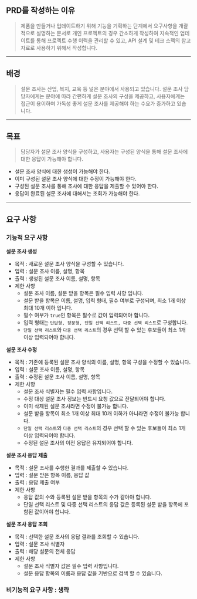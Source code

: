 ## PRD를 작성하는 이유
>제품을 만들거나 업데이트하기 위해 기능을 기획하는 단계에서 요구사항을 개괄적으로 설명하는 문서로 개인 프로젝트의 경우 간소하게 작성하여 지속적인 업데이트를 통해 프로젝트 수행 이력을 관리할 수 있고, API 설계 및 테크 스펙의 참고 자료로 사용하기 위해서 작성합니다.

---
## 배경
> 설문 조사는 산업, 복지, 교육 등 넒은 분야에서 사용되고 있습니다. 설문 조사 담당자에게는 분야에 따라 간편하게 설문 조사의 구성을 제공하고, 사용자에게는 접근이 용이하며 가독성 좋게 설문 조사를 제공해야 하는 수요가 증가하고 있습니다.
---
## 목표
> 담당자가 설문 조사 양식을 구성하고, 사용자는 구성된 양식을 통해 설문 조사에 대한 응답이 가능해야 합니다.
- 설문 조사 양식에 대한 생성이 가능해야 한다.
- 이미 구성된 설문 조사 양식에 대한 수정이 가능해야 한다.
- 구성된 설문 조사를 통해 조사에 대한 응답을 제출할 수 있어야 한다.
- 응답이 완료된 설문 조사에 대해서는 조회가 가능해야 한다.
---
## 요구 사항
### 기능적 요구 사항
**설문 조사 생성**
- 목적 : 새로운 설문 조사 양식을 구성할 수 있습니다.
- 입력 : 설문 조사 이름, 설명, 항목
- 출력 : 생성된 설문 조사 이름, 설명, 항목
- 제한 사항
	- 설문 조사 이름, 설문 받을 항목은 필수 입력 사항 입니다.
	- 설문 받을 항목은 이름, 설명, 입력 형태, 필수 여부로 구성되며, 최소 1개 이상 최대 10개 이하 입니다.
	- 필수 여부가 `true`인 항목은 필수로 값이 입력되어야 합니다.
	- 입력 형태는 `단답형, 장문형, 단일 선택 리스트, 다중 선택 리스트`로 구성합니다.
	- `단일 선택 리스트`와 `다중 선택 리스트`의 경우 선택 할 수 있는 후보들이 최소 1개 이상 입력되어야 합니다.

**설문 조사 수정**
- 목적 : 기존에 등록된 설문 조사 양식의 이름, 설명, 항목 구성을 수정할 수 있습니다.
- 입력 : 설문 조사 이름, 설명, 항목
- 출력 : 수정된 설문 조사 이름, 설명, 항목
- 제한 사항
	- 설문 조사 식별자는 필수 입력 사항입니다.
	- 수정 대상 설문 조사 정보는 반드시 요청 값으로 전달되어야 합니다.
	- 이미 삭제된 설문 조사라면 수정이 불가능 합니다.
	- 설문 받을 항목이 최소 1개 이상 최대 10개 이하가 아니라면 수정이 불가능 합니다.
	- `단일 선택 리스트`와 `다중 선택 리스트`의 경우 선택 할 수 있는 후보들이 최소 1개 이상 입력되어야 합니다.
	- 수정된 설문 조사의 이전 응답은 유지되어야 합니다.

**설문 조사 응답 제출**
- 목적 : 설문 조사를 수행한 결과를 제출할 수 있습니다.
- 입력 : 설문 받은 항목 이름, 응답 값
- 출력 : 응답 제출 여부
- 제한 사항
	- 응답 값의 수와 등록된 설문 받을 항목의 수가 같아야 합니다.
	- 단일 선택 리스트 및 다중 선택 리스트의 응답 값은 등록된 설문 받을 항목에 포함된 값이어야 합니다.

**설문 조사 응답 조회**
- 목적 : 선택한 설문 조사의 응답 결과를 조회할 수 있습니다.
- 입력 : 설문 조사 식별자
- 출력 : 해당 설문의 전체 응답
- 제한 사항
	- 설문 조사 식별자 값은 필수 입력 사항입니다.
	- 설문 응답 항목의 이름과 응답 값을 기반으로 검색 할 수 있습니다.
### 비기능적 요구 사항 : 생략
